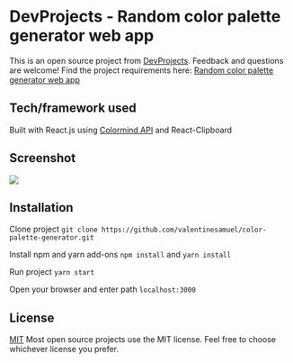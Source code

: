 # DevProjects - Random color palette generator web app

This is an open source project from [DevProjects](http://www.codementor.io/projects). Feedback and questions are welcome!
Find the project requirements here: [Random color palette generator web app](https://www.codementor.io/projects/web/random-color-palette-generator-web-app-ccdljvurh6)

## Tech/framework used

Built with React.js using [Colormind API](http://colormind.io/api-access/) and   React-Clipboard

## Screenshot

<a href="https://random-color-palette-generator-three.vercel.app/" target="_blank">
<img src="color-palette-generator.png"/>
</a>

## Installation

Clone project
`git clone https://github.com/valentinesamuel/color-palette-generator.git`

Install npm and yarn add-ons
`npm install` and `yarn install`

Run project
`yarn start`

Open your browser and enter path
`localhost:3000`

## License

[MIT](https://choosealicense.com/licenses/mit/)
Most open source projects use the MIT license. Feel free to choose whichever license you prefer.
